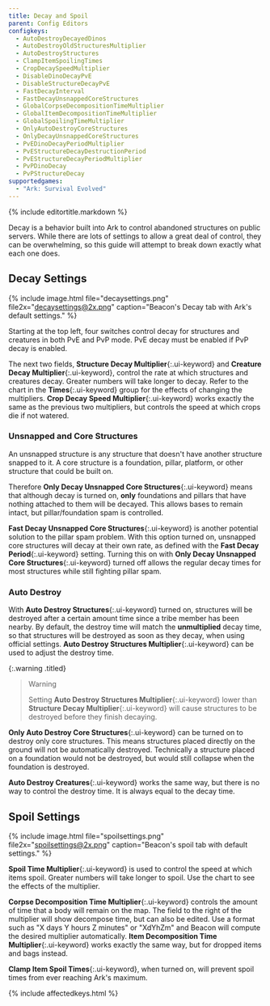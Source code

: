 ```yaml
---
title: Decay and Spoil
parent: Config Editors
configkeys:
  - AutoDestroyDecayedDinos
  - AutoDestroyOldStructuresMultiplier
  - AutoDestroyStructures
  - ClampItemSpoilingTimes
  - CropDecaySpeedMultiplier
  - DisableDinoDecayPvE
  - DisableStructureDecayPvE
  - FastDecayInterval
  - FastDecayUnsnappedCoreStructures
  - GlobalCorpseDecompositionTimeMultiplier
  - GlobalItemDecompositionTimeMultiplier
  - GlobalSpoilingTimeMultiplier
  - OnlyAutoDestroyCoreStructures
  - OnlyDecayUnsnappedCoreStructures
  - PvEDinoDecayPeriodMultiplier
  - PvEStructureDecayDestructionPeriod
  - PvEStructureDecayPeriodMultiplier
  - PvPDinoDecay
  - PvPStructureDecay
supportedgames:
  - "Ark: Survival Evolved"
---
```

{% include editortitle.markdown %}

Decay is a behavior built into Ark to control abandoned structures on public servers. While there are lots of settings to allow a great deal of control, they can be overwhelming, so this guide will attempt to break down exactly what each one does.

## Decay Settings

{% include image.html file="decaysettings.png" file2x="decaysettings@2x.png" caption="Beacon's Decay tab with Ark's default settings." %}

Starting at the top left, four switches control decay for structures and creatures in both PvE and PvP mode. PvE decay must be enabled if PvP decay is enabled.

The next two fields, **Structure Decay Multiplier**{:.ui-keyword} and **Creature Decay Multiplier**{:.ui-keyword}, control the rate at which structures and creatures decay. Greater numbers will take longer to decay. Refer to the chart in the **Times**{:.ui-keyword} group for the effects of changing the multipliers. **Crop Decay Speed Multiplier**{:.ui-keyword} works exactly the same as the previous two multipliers, but controls the speed at which crops die if not watered.

### Unsnapped and Core Structures

An unsnapped structure is any structure that doesn't have another structure snapped to it. A core structure is a foundation, pillar, platform, or other structure that could be built on.

Therefore **Only Decay Unsnapped Core Structures**{:.ui-keyword} means that although decay is turned on, **only** foundations and pillars that have nothing attached to them will be decayed. This allows bases to remain intact, but pillar/foundation spam is controlled.

**Fast Decay Unsnapped Core Structures**{:.ui-keyword} is another potential solution to the pillar spam problem. With this option turned on, unsnapped core structures will decay at their own rate, as defined with the **Fast Decay Period**{:.ui-keyword} setting. Turning this on with **Only Decay Unsnapped Core Structures**{:.ui-keyword} turned off allows the regular decay times for most structures while still fighting pillar spam.

### Auto Destroy

With **Auto Destroy Structures**{:.ui-keyword} turned on, structures will be destroyed after a certain amount time since a tribe member has been nearby. By default, the destroy time will match the **unmultiplied** decay time, so that structures will be destroyed as soon as they decay, when using official settings. **Auto Destroy Structures Multiplier**{:.ui-keyword} can be used to adjust the destroy time.

{:.warning .titled}
> Warning
> 
> Setting **Auto Destroy Structures Multiplier**{:.ui-keyword} lower than **Structure Decay Multiplier**{:.ui-keyword} will cause structures to be destroyed before they finish decaying.

**Only Auto Destroy Core Structures**{:.ui-keyword} can be turned on to destroy only core structures. This means structures placed directly on the ground will not be automatically destroyed. Technically a structure placed on a foundation would not be destroyed, but would still collapse when the foundation is destroyed.

**Auto Destroy Creatures**{:.ui-keyword} works the same way, but there is no way to control the destroy time. It is always equal to the decay time.

## Spoil Settings

{% include image.html file="spoilsettings.png" file2x="spoilsettings@2x.png" caption="Beacon's spoil tab with default settings." %}

**Spoil Time Multiplier**{:.ui-keyword} is used to control the speed at which items spoil. Greater numbers will take longer to spoil. Use the chart to see the effects of the multiplier.

**Corpse Decomposition Time Multiplier**{:.ui-keyword} controls the amount of time that a body will remain on the map. The field to the right of the multiplier will show decompose time, but can also be edited. Use a format such as "X days Y hours Z minutes" or "XdYhZm" and Beacon will compute the desired multiplier automatically. **Item Decomposition Time Multiplier**{:.ui-keyword} works exactly the same way, but for dropped items and bags instead.

**Clamp Item Spoil Times**{:.ui-keyword}, when turned on, will prevent spoil times from ever reaching Ark's maximum.

{% include affectedkeys.html %}